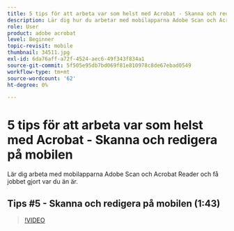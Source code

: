 ```yaml
---
title: 5 tips för att arbeta var som helst med Acrobat - Skanna och redigera på mobilen
description: Lär dig hur du arbetar med mobilapparna Adobe Scan och Acrobat Reader för att få jobbet gjort oavsett var du är
role: User
product: adobe acrobat
level: Beginner
topic-revisit: mobile
thumbnail: 34511.jpg
exl-id: 6da76aff-a72f-4524-aec6-49f343f834a1
source-git-commit: 5f505e95db7bd069f81e810978c8de67ebad0549
workflow-type: tm+mt
source-wordcount: '62'
ht-degree: 0%

---
```


# 5 tips för att arbeta var som helst med Acrobat - Skanna och redigera på mobilen

Lär dig arbeta med mobilapparna Adobe Scan och Acrobat Reader och få jobbet gjort var du än är.

## Tips #5 - Skanna och redigera på mobilen (1:43)

>[!VIDEO](https://video.tv.adobe.com/v/34511?hidetitle=true)
